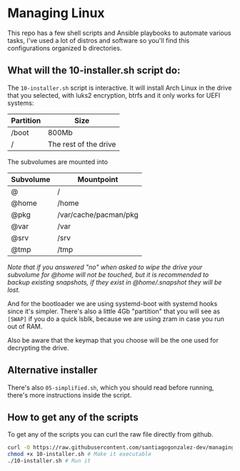 # Managing Linux

This repo has a few shell scripts and Ansible playbooks to automate various tasks, I've used a lot of distros and software so you'll find this configurations organized b directories.

## What will the 10-installer.sh script do:

The `10-installer.sh` script is interactive. It will install Arch Linux in the
drive that you selected, with luks2 encryption, btrfs and it only works for
UEFI systems:

| Partition | Size                  |
| --------- | --------------------- |
| /boot     | 800Mb                 |
| /         | The rest of the drive |

The subvolumes are mounted into

| Subvolume | Mountpoint            |
| --------- | --------------------- |
| @         | /                     |
| @home     | /home                 |
| @pkg      | /var/cache/pacman/pkg |
| @var      | /var                  |
| @srv      | /srv                  |
| @tmp      | /tmp                  |

_Note that if you answered "no" when asked to wipe the drive your subvolume for
@home will not be touched, but it is recommended to backup existing snapshots,
if they exist in @home/.snapshot they will be lost._

And for the bootloader we are using systemd-boot with systemd hooks since it's
simpler. There's also a little 4Gb "partition" that you will see as `[SWAP]` if
you do a quick lsblk, because we are using zram in case you run out of RAM.

Also be aware that the keymap that you choose will be the one used for
decrypting the drive.

## Alternative installer

There's also `05-simplified.sh`, which you should read before running, there's
more instructions inside the script.

## How to get any of the scripts

To get any of the scripts you can curl the raw file directly from github.

```bash
curl -O https://raw.githubusercontent.com/santiagogonzalez-dev/managing-linux/master/arch-scripts/10-installer.sh
chmod +x 10-installer.sh # Make it executable
./10-installer.sh # Run it
```

